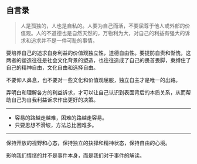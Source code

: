 ## **自言录**

> 人是孤独的，人也是自私的。人要为自己而活，不要屈尊于他人或外部的价值观。人的不道德也是自然天然的，万物利为大，对自己的利益有强大的诉求和追求并不是一件可耻的事情。

​		要培养自己的追求自身利益的价值观独立性，道德自由性。要提防自责和惭愧，这两者的塑造往往是社会文化背景的塑造，也往往造成了自己的畏首畏脚，束缚住了自己的精神自由，文化自由和选择自由。

​		不要仰人鼻息，也不要对一些文化和价值观屈服，独立自主才是唯一的出路。

​		弄明白和理解各方的利益诉求，才可以让自己认识到表面背后的本质关系，从而帮助自己为自我利益诉求作出更好的决策。

---

- 容易的路越走越难，困难的路越走容易。
- 只要思想不滑坡，方法总比困难多。

---

保持开放的视野和心态，保持独立的抉择和精神状态，保持自由的心境。

影响我们情绪的并不是事件本身，而是我们对于事件的解读。











